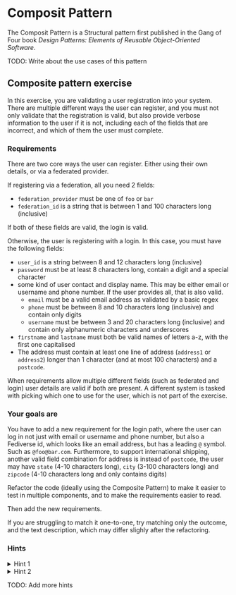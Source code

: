 # Composit Pattern

The Composit Pattern is a Structural pattern first published in the Gang of Four book _Design Patterns: Elements of Reusable Object-Oriented Software_.

TODO: Write about the use cases of this pattern

## Composite pattern exercise

In this exercise, you are validating a user registration into your system. There are multiple different ways the user can register, and you must not only validate that the registration is valid, but also provide verbose information to the user if it is not, including each of the fields that are incorrect, and which of them the user must complete.

### Requirements

There are two core ways the user can register. Either using their own details, or via a federated provider.

If registering via a federation, all you need 2 fields:
 - `federation_provider` must be one of `foo` or `bar`
 - `federation_id` is a string that is between 1 and 100 characters long (inclusive)

If both of these fields are valid, the login is valid.

Otherwise, the user is registering with a login. In this case, you must have the following fields:

 - `user_id` is a string between 8 and 12 characters long (inclusive)
 - `password` must be at least 8 characters long, contain a digit and a special character
 - some kind of user contact and display name. This may be either email or username and phone number. If the user provides all, that is also valid.
    - `email` must be a valid email address as validated by a basic regex
    - `phone` must be between 8 and 10 characters long (inclusive) and contain only digits
    - `username` must be between 3 and 20 characters long (inclusive) and contain only alphanumeric characters and underscores
 - `firstname` and `lastname` must both be valid names of letters a-z, with the first one capitalised
 - The address must contain at least one line of address (`address1` or `address2`) longer than 1 character (and at most 100 characters) and a `postcode`.

When requirements allow multiple different fields (such as federated and login) user details are valid if both are present. A different system is tasked with picking which one to use for the user, which is not part of the exercise.

### Your goals are

You have to add a new requirement for the login path, where the user can log in not just with email or username and phone number, but also a Fediverse id, which looks like an email address, but has a leading `@` symbol. Such as `@foo@bar.com`.
Furthermore, to support international shipping, another valid field combination for address is instead of `postcode`, the user may have `state` (4-10 characters long), `city` (3-100 characters long) and `zipcode` (4-10 characters long and only contains digits)

Refactor the code (ideally using the Composite Pattern) to make it easier to test in multiple components, and to make the requirements easier to read.

Then add the new requirements.

If you are struggling to match it one-to-one, try matching only the outcome, and the text description, which may differ slighly after the refactoring.

### Hints

<details>
  <summary>Hint 1</summary>

  Try describing each condition as a class, such as this one:
```py
class PropertyMinLength:
    def __init__(self, property_name: str, min_length: int):
        self._property_name = property_name
        self._min_length = min_length

    def validate(self, user_data: dict[str, str]) -> tuple[bool, str]:
        if self._property_name not in user_data or len(user_data[self._property_name]) < self._min_length:
            return False, f"Property '{self._property_name}' must be at least {self._min_length} characters long"
        return True
```
</details>

<details>
  <summary>Hint 2</summary>

  Now think about how you could could create a condition, with the same `validate` method signature, but one that combines multiple other conditions. Such as all conditions must be valid:
```py
class CombineAnd:
    def __init__(self, condition1, condition2):
        self._condition1 = condition1
        self._condition2 = condition2

    def validate(self, user_data: dict[str, str]) -> tuple[bool, str]:
        result1, error1 = condition1.validate(user_data)
        result2, error2 = condition2.validate(user_data)

        return result1 and result2, '\n'.join([error1, error2])

CombineAnd(
    PropertyMinLength("password", 8),
    PropertyContainsDigit("password"),  # You would also need to create this other condition
)
```
</details>

TODO: Add more hints
